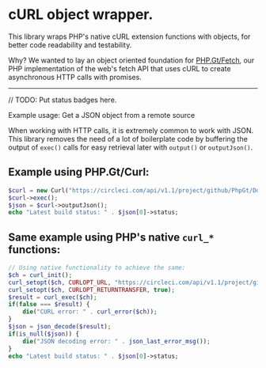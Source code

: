 cURL object wrapper.
====================

This library wraps PHP's native cURL extension functions with objects, for better code readability and testability.

Why? We wanted to lay an object oriented foundation for [PHP.Gt/Fetch](https://php.gt/fetch), our PHP implementation of the web's fetch API that uses cURL to create asynchronous HTTP calls with promises.

***

// TODO: Put status badges here.

Example usage: Get a JSON object from a remote source

When working with HTTP calls, it is extremely common to work with JSON. This library removes the need of a lot of boilerplate code by buffering the output of `exec()` calls for easy retrieval later with `output()` or `outputJson()`.

Example using PHP.Gt/Curl:
--------------------------

```php
$curl = new Curl("https://circleci.com/api/v1.1/project/github/PhpGt/Dom");
$curl->exec();
$json = $curl->outputJson();
echo "Latest build status: " . $json[0]->status;
```

Same example using PHP's native `curl_*` functions:
---------------------------------------------------

```php
// Using native functionality to achieve the same:
$ch = curl_init();
curl_setopt($ch, CURLOPT_URL, "https://circleci.com/api/v1.1/project/github/PhpGt/Dom");
curl_setopt($ch, CURLOPT_RETURNTRANSFER, true);
$result = curl_exec($ch);
if(false === $result) {
	die("CURL error: " . curl_error($ch));
}
$json = json_decode($result);
if(is_null($json)) {
	die("JSON decoding error: " . json_last_error_msg());
}
echo "Latest build status: " . $json[0]->status;
``` 
